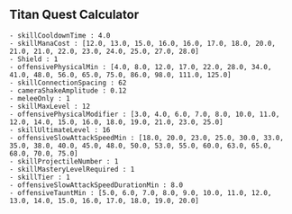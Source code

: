 ## Titan Quest Calculator

    - skillCooldownTime : 4.0
    - skillManaCost : [12.0, 13.0, 15.0, 16.0, 16.0, 17.0, 18.0, 20.0, 21.0, 21.0, 22.0, 23.0, 24.0, 25.0, 27.0, 28.0]
    - Shield : 1
    - offensivePhysicalMin : [4.0, 8.0, 12.0, 17.0, 22.0, 28.0, 34.0, 41.0, 48.0, 56.0, 65.0, 75.0, 86.0, 98.0, 111.0, 125.0]
    - skillConnectionSpacing : 62
    - cameraShakeAmplitude : 0.12
    - meleeOnly : 1
    - skillMaxLevel : 12
    - offensivePhysicalModifier : [3.0, 4.0, 6.0, 7.0, 8.0, 10.0, 11.0, 12.0, 14.0, 15.0, 16.0, 18.0, 19.0, 21.0, 23.0, 25.0]
    - skillUltimateLevel : 16
    - offensiveSlowAttackSpeedMin : [18.0, 20.0, 23.0, 25.0, 30.0, 33.0, 35.0, 38.0, 40.0, 45.0, 48.0, 50.0, 53.0, 55.0, 60.0, 63.0, 65.0, 68.0, 70.0, 75.0]
    - skillProjectileNumber : 1
    - skillMasteryLevelRequired : 1
    - skillTier : 1
    - offensiveSlowAttackSpeedDurationMin : 8.0
    - offensiveTauntMin : [5.0, 6.0, 7.0, 8.0, 9.0, 10.0, 11.0, 12.0, 13.0, 14.0, 15.0, 16.0, 17.0, 18.0, 19.0, 20.0]
